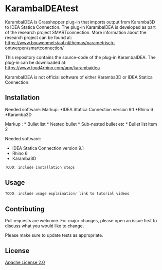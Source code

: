 # KarambaIDEAtest
KarambaIDEA is Grasshopper plug-in that imports output from Karamba3D to IDEA Statica Connection. The plug-in KarambaIDEA is developed as part of the research project SMARTconnection. More information about the research project can be found at: https://www.bouwenmetstaal.nl/themas/parametrisch-ontwerpen/smartconnection/

This repository contains the source-code of the plug-in KarambaIDEA. The plug-in can be downloaded at: https://www.food4rhino.com/app/karambaidea

KarambaIDEA is not official software of either Karamba3D or IDEA Statica Connection.

## Installation


Needed software:
Markup: *IDEA Statica Connection version 9.1
        *Rhino 6
        *Karamba3D
        
Markup : * Bullet list
              * Nested bullet
                  * Sub-nested bullet etc
          * Bullet list item 2

Needed software:
* IDEA Statica Connection version 9.1
* Rhino 6
* Karamba3D
  
```bash
TODO: include installation steps
```

## Usage

```c#
TODO: include usage explaination/ link to tutorial videos
```

## Contributing
Pull requests are welcome. For major changes, please open an issue first to discuss what you would like to change.

Please make sure to update tests as appropriate.

## License
[Apache License 2.0](https://choosealicense.com/licenses/apache-2.0/#)

